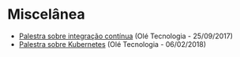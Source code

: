 # Miscelânea

* [Palestra sobre integração contínua](palestras/pdf/Integracao%20Continua.pdf) (Olé Tecnologia - 25/09/2017)
* [Palestra sobre Kubernetes](palestras/pdf/Kubernetes%20-%20Ole%20Tecnologia.pdf) (Olé Tecnologia - 06/02/2018)
